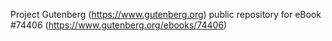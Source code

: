 Project Gutenberg (https://www.gutenberg.org) public repository for eBook #74406 (https://www.gutenberg.org/ebooks/74406)
